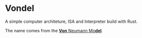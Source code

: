 # Vondel

A simple computer architeture, ISA and Interpreter build with Rust.

The name comes from the
[**Von** Neumann Mo**del**](https://en.wikipedia.org/wiki/Von_Neumann_architecture).
